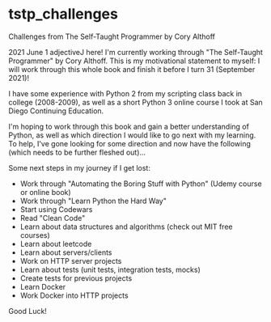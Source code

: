 # tstp_challenges
Challenges from The Self-Taught Programmer by Cory Althoff

2021 June 1
adjectiveJ here! I'm currently working through "The Self-Taught Programmer" by Cory Althoff. This is my motivational statement to myself: I will work through this whole book and finish it before I turn 31 (September 2021)! 

I have some experience with Python 2 from my scripting class back in college (2008-2009), as well as a short Python 3 online course I took at San Diego Continuing Education.

I'm hoping to work through this book and gain a better understanding of Python, as well as which direction I would like to go next with my learning. To help, I've gone looking for some direction and now have the following (which needs to be further fleshed out)...

Some next steps in my journey if I get lost:
 - Work through "Automating the Boring Stuff with Python" (Udemy course or online book)
 - Work through "Learn Python the Hard Way"
 - Start using Codewars
 - Read "Clean Code"
 - Learn about data structures and algorithms (check out MIT free courses)
 - Learn about leetcode
 - Learn about servers/clients
 - Work on HTTP server projects
 - Learn about tests (unit tests, integration tests, mocks)
 - Create tests for previous projects
 - Learn Docker
 - Work Docker into HTTP projects

Good Luck!
